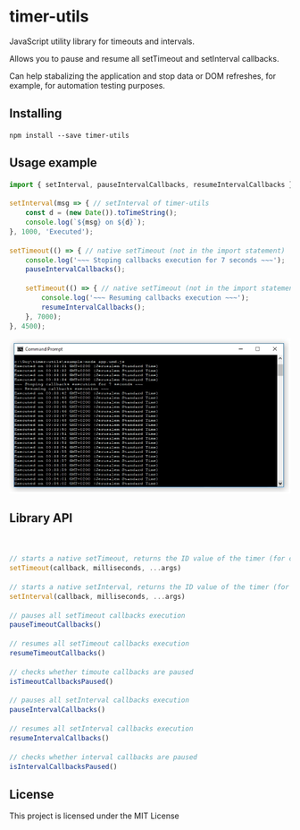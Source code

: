 # timer-utils

JavaScript utility library for timeouts and intervals.

Allows you to pause and resume all setTimeout and setInterval callbacks.

Can help stabalizing the application and stop data or DOM refreshes, for example, for automation testing purposes.

## Installing

```
npm install --save timer-utils
```

## Usage example

```javascript
import { setInterval, pauseIntervalCallbacks, resumeIntervalCallbacks } from '../dist/timer-utils';

setInterval(msg => { // setInterval of timer-utils
	const d = (new Date()).toTimeString();
	console.log(`${msg} on ${d}`);
}, 1000, 'Executed');

setTimeout(() => { // native setTimeout (not in the import statement)
	console.log('~~~ Stoping callbacks execution for 7 seconds ~~~');
	pauseIntervalCallbacks();

	setTimeout(() => { // native setTimeout (not in the import statement)
		console.log('~~~ Resuming callbacks execution ~~~');
		resumeIntervalCallbacks();
	}, 7000);
}, 4500);
```

![](https://github.com/guysegev/timer-utils/blob/master/example/example.jpg)


## Library API
```javascript


// starts a native setTimeout, returns the ID value of the timer (for clearTimeout usage)
setTimeout(callback, milliseconds, ...args)

// starts a native setInterval, returns the ID value of the timer (for clearTimeout usage)
setInterval(callback, milliseconds, ...args)

// pauses all setTimeout callbacks execution
pauseTimeoutCallbacks()

// resumes all setTimeout callbacks execution
resumeTimeoutCallbacks()

// checks whether timoute callbacks are paused
isTimeoutCallbacksPaused()

// pauses all setInterval callbacks execution
pauseIntervalCallbacks()

// resumes all setInterval callbacks execution
resumeIntervalCallbacks()

// checks whether interval callbacks are paused
isIntervalCallbacksPaused()

```

## License

This project is licensed under the MIT License
